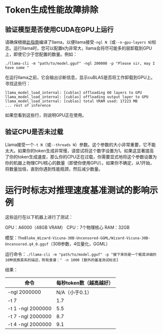 # Token生成性能故障排除

## 验证模型是否使用CUDA在GPU上运行

请确保根据[此指南](../README.md#CUDA)编译了llama，以便llama接受`-ngl N`（或`--n-gpu-layers N`)标志。运行llama时，您可以配置`N`为非常大，llama会将尽可能多的层卸载到GPU上，即使它少于您配置的数量。例如：
```shell
./llama-cli -m "path/to/model.gguf" -ngl 200000 -p "Please sir, may I have some "
```

在运行llama之前，它会输出诊断信息，显示cuBLAS是否将工作卸载到GPU上。寻找这些行：
```shell
llama_model_load_internal: [cublas] offloading 60 layers to GPU
llama_model_load_internal: [cublas] offloading output layer to GPU
llama_model_load_internal: [cublas] total VRAM used: 17223 MB
... rest of inference
```

如果您看到这些行，则说明GPU正在使用。

## 验证CPU是否未过载

Llama接受一个`-t N`（或`--threads N`）参数。这个参数的大小非常重要，它不能太大。如果你的token生成非常慢，请尝试将这个数字设置为1。如果这显著提高了你的token生成速度，那么你的CPU正在过载，你需要显式地将这个参数设置为你的机器上物理CPU核心的数量（即使你使用GPU）。如果你不确定，从1开始，将数量加倍，直到你遇到性能瓶颈，然后减少数量。

# 运行时标志对推理速度基准测试的影响示例

这些运行在以下机器上进行了测试：

GPU：A6000（48GB VRAM）
CPU：7个物理核心
RAM：32GB

模型：`TheBloke_Wizard-Vicuna-30B-Uncensored-GGML/Wizard-Vicuna-30B-Uncensored.q4_0.gguf`（30B参数，4位量化，GGML）

运行命令：`./llama-cli -m "path/to/model.gguf" -p "接下来将是一个极其详细的10种民族菜系的描述，附有食谱：" -n 1000 [额外的基准测试标志]`

结果：

| 命令 | 每秒token数（越高越好） |
| --- | --- |
| -ngl 2000000 | N/A（小于0.1） |
| -t 7 | 1.7 |
| -t 1 -ngl 2000000 | 5.5 |
| -t 7 -ngl 2000000 | 8.7 |
| -t 4 -ngl 2000000 | 9.1 |

